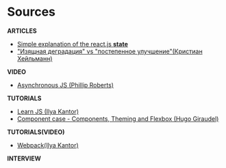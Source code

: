 # Sources
**ARTICLES**
* [Simple explanation of the react.js **state**](https://daveceddia.com/visual-guide-to-state-in-react/)
* ["Изящная деградация" vs "постепенное улучшение"(Кристиан Хейльманн)](https://peredelka.wordpress.com/2011/07/30/graceful-degradation-vs-progressive-enhance/)

**VIDEO**
* [Asynchronous JS (Phillip Roberts)](https://www.youtube.com/watch?v=8aGhZQkoFbQ)

**TUTORIALS**
* [Learn JS (Ilya Kantor)](https://learn.javascript.ru/)
* [Component case - Components, Theming and Flexbox (Hugo Giraudel)](https://www.sitepoint.com/sitepoints-tiles-a-case-study/)

**TUTORIALS(VIDEO)**
* [Webpack(Ilya Kantor)](https://www.youtube.com/watch?v=kLMjOd-x0aQ&list=PLDyvV36pndZHfBThhg4Z0822EEG9VGenn)

**INTERVIEW**
